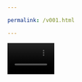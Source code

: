 ```yaml
---

permalink: /v001.html

---
```


<video src="/221288263-1-177_360p.mp4" width="105px" height="70px" controls="controls"></video>
